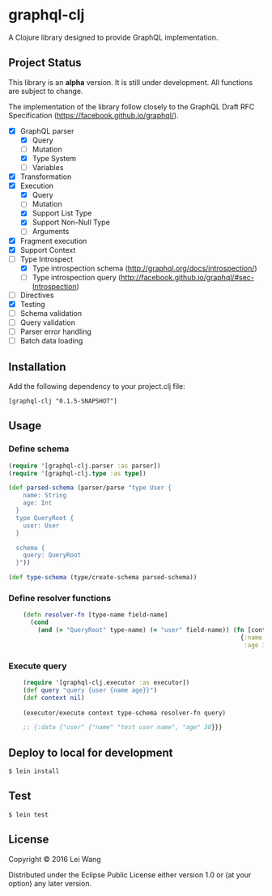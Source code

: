 # graphql-clj

A Clojure library designed to provide GraphQL implementation.

## Project Status

This library is an **alpha** version. It is still under development. All functions are subject to change.

The implementation of the library follow closely to the GraphQL Draft RFC Specification (https://facebook.github.io/graphql/).

- [x] GraphQL parser
    * [x] Query
    * [ ] Mutation
    * [x] Type System
    * [ ] Variables
- [x] Transformation
- [x] Execution
    * [x] Query
    * [ ] Mutation
    * [x] Support List Type
    * [x] Support Non-Null Type
    * [ ] Arguments
- [x] Fragment execution
- [x] Support Context
- [ ] Type Introspect 
    * [x] Type introspection schema (http://graphql.org/docs/introspection/)
    * [ ] Type introspection query (http://facebook.github.io/graphql/#sec-Introspection)
- [ ] Directives
- [x] Testing
- [ ] Schema validation
- [ ] Query validation
- [ ] Parser error handling
- [ ] Batch data loading

## Installation

Add the following dependency to your project.clj file:

    [graphql-clj "0.1.5-SNAPSHOT"]

## Usage

### Define schema

```clojure
(require '[graphql-clj.parser :as parser])
(require '[graphql-clj.type :as type])

(def parsed-schema (parser/parse "type User {
    name: String
    age: Int
  }
  type QueryRoot {
    user: User
  }

  schema {
    query: QueryRoot
  }"))

(def type-schema (type/create-schema parsed-schema))
```

### Define resolver functions

```clojure
    (defn resolver-fn [type-name field-name]
      (cond
        (and (= "QueryRoot" type-name) (= "user" field-name)) (fn [context parent & args]
                                                                {:name "test user name"
                                                                 :age 30})))
```
### Execute query
```clojure
    (require '[graphql-clj.executor :as executor])
    (def query "query {user {name age}}")
    (def context nil)
    
    (executor/execute context type-schema resolver-fn query)

    ;; {:data {"user" {"name" "test user name", "age" 30}}}
```
## Deploy to local for development

    $ lein install

## Test

    $ lein test

## License

Copyright © 2016 Lei Wang

Distributed under the Eclipse Public License either version 1.0 or (at
your option) any later version.
